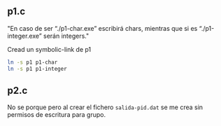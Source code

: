 ## p1.c

"En caso de ser “./p1-char.exe” escribirá chars, mientras que si es “./p1-integer.exe” serán integers."

Cread un symbolic-link de p1

```bash
ln -s p1 p1-char
ln -s p1 p1-integer
```


## p2.c

No se porque pero al crear el fichero ``salida-pid.dat`` se me crea sin permisos de escritura para grupo.
